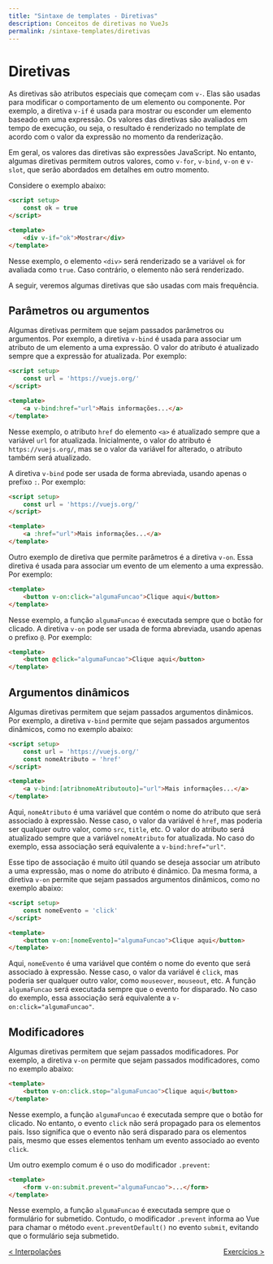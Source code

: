 ```yaml
---
title: "Sintaxe de templates - Diretivas"
description: Conceitos de diretivas no VueJs
permalink: /sintaxe-templates/diretivas
---
```


# Diretivas

As diretivas são atributos especiais que começam com `v-`. Elas são usadas para modificar o comportamento de um elemento ou componente. Por exemplo, a diretiva `v-if` é usada para mostrar ou esconder um elemento baseado em uma expressão. Os valores das diretivas são avaliados em tempo de execução, ou seja, o resultado é renderizado no template de acordo com o valor da expressão no momento da renderização.

Em geral, os valores das diretivas são expressões JavaScript. No entanto, algumas diretivas permitem outros valores, como `v-for`, `v-bind`, `v-on` e `v-slot`, que serão abordados em detalhes em outro momento.

Considere o exemplo abaixo:

```html
<script setup>
    const ok = true
</script>

<template>
    <div v-if="ok">Mostrar</div>
</template>
```

Nesse exemplo, o elemento `<div>` será renderizado se a variável `ok` for avaliada como `true`. Caso contrário, o elemento não será renderizado.

A seguir, veremos algumas diretivas que são usadas com mais frequência.

## Parâmetros ou argumentos

Algumas diretivas permitem que sejam passados parâmetros ou argumentos. Por exemplo, a diretiva `v-bind` é usada para associar um atributo de um elemento a uma expressão. O valor do atributo é atualizado sempre que a expressão for atualizada. Por exemplo:

```html
<script setup>
    const url = 'https://vuejs.org/'
</script>

<template>
    <a v-bind:href="url">Mais informações...</a>
</template>
```

Nesse exemplo, o atributo `href` do elemento `<a>` é atualizado sempre que a variável `url` for atualizada. Inicialmente, o valor do atributo é `https://vuejs.org/`, mas se o valor da variável for alterado, o atributo também será atualizado.

A diretiva `v-bind` pode ser usada de forma abreviada, usando apenas o prefixo `:`. Por exemplo:

```html
<script setup>
    const url = 'https://vuejs.org/'
</script>

<template>
    <a :href="url">Mais informações...</a>
</template>
```

Outro exemplo de diretiva que permite parâmetros é a diretiva `v-on`. Essa diretiva é usada para associar um evento de um elemento a uma expressão. Por exemplo:

```html
<template>
    <button v-on:click="algumaFuncao">Clique aqui</button>
</template>
```

Nesse exemplo, a função `algumaFuncao` é executada sempre que o botão for clicado. A diretiva `v-on` pode ser usada de forma abreviada, usando apenas o prefixo `@`. Por exemplo:

```html
<template>
    <button @click="algumaFuncao">Clique aqui</button>
</template>
```

## Argumentos dinâmicos

Algumas diretivas permitem que sejam passados argumentos dinâmicos. Por exemplo, a diretiva `v-bind` permite que sejam passados argumentos dinâmicos, como no exemplo abaixo:

```html
<script setup>
    const url = 'https://vuejs.org/'
    const nomeAtributo = 'href'
</script>

<template>
    <a v-bind:[atribnomeAtributouto]="url">Mais informações...</a>
</template>
```

Aqui, `nomeAtributo` é uma variável que contém o nome do atributo que será associado à expressão. Nesse caso, o valor da variável é `href`, mas poderia ser qualquer outro valor, como `src`, `title`, etc. O valor do atributo será atualizado sempre que a variável `nomeAtributo` for atualizada. No caso do exemplo, essa associação será equivalente a `v-bind:href="url"`.

Esse tipo de associação é muito útil quando se deseja associar um atributo a uma expressão, mas o nome do atributo é dinâmico. Da mesma forma, a diretiva `v-on` permite que sejam passados argumentos dinâmicos, como no exemplo abaixo:

```html
<script setup>
    const nomeEvento = 'click'
</script>

<template>
    <button v-on:[nomeEvento]="algumaFuncao">Clique aqui</button>
</template>
```

Aqui, `nomeEvento` é uma variável que contém o nome do evento que será associado à expressão. Nesse caso, o valor da variável é `click`, mas poderia ser qualquer outro valor, como `mouseover`, `mouseout`, etc. A função `algumaFuncao` será executada sempre que o evento for disparado. No caso do exemplo, essa associação será equivalente a `v-on:click="algumaFuncao"`.

## Modificadores

Algumas diretivas permitem que sejam passados modificadores. Por exemplo, a diretiva `v-on` permite que sejam passados modificadores, como no exemplo abaixo:

```html
<template>
    <button v-on:click.stop="algumaFuncao">Clique aqui</button>
</template>
```

Nesse exemplo, a função `algumaFuncao` é executada sempre que o botão for clicado. No entanto, o evento `click` não será propagado para os elementos pais. Isso significa que o evento não será disparado para os elementos pais, mesmo que esses elementos tenham um evento associado ao evento `click`. 

Um outro exemplo comum é o uso do modificador `.prevent`:

```html
<template>
    <form v-on:submit.prevent="algumaFuncao">...</form>
</template>
```

Nesse exemplo, a função `algumaFuncao` é executada sempre que o formulário for submetido. Contudo, o modificador `.prevent` informa ao Vue para chamar o método `event.preventDefault()` no evento `submit`, evitando que o formulário seja submetido.

<span style="display: flex; justify-content: space-between;"><span>[&lt; Interpolações](interpolacoes.html "Início")</span> <span>[Exercícios &gt;](exemplos.html "Próximo")</span></span>